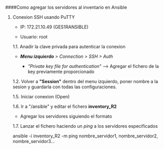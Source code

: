 ####Como agregar los servidores al inventario en Ansible

1. Conexion SSH usando PuTTY

   - IP: 172.21.10.49 (GES1RANSIBLE)

   - Usuario: root
   
   1.1. Anadir la clave privada para autenticar la conexion
  
   - ***Menu izquierdo** > Connection > SSH > Auth*
      
     - *"Private key file for authentication"* --> Agregar el fichero de la key previamente proporcionado  
   
   1.2. Volver a **"Session"** dentro del menu izquierdo, poner nombre a la sesion y guardarla con todas las configuraciones.

   1.5. Iniciar conexion (Open)
 
   1.6. Ir a "/ansible" y editar el fichero **inventory_R2**
      
   - Agregar los servidores siguiendo el formato

   1.7. Lanzar el fichero haciendo un *ping* a los servidores especificados 
   
    ansible -i inventory_R2 -m ping nombre_servidor1, nombre_servidor2, nombre_servidor3...

   
